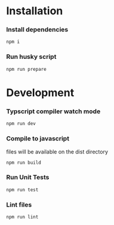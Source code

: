# Installation

### Install dependencies

`npm i`

### Run husky script

`npm run prepare`

# Development

### Typscript compiler watch mode

`npm run dev`

### Compile to javascript

files will be available on the dist directory

`npm run build`

### Run Unit Tests

`npm run test`

### Lint files

`npm run lint`
